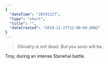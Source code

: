 ```yaml
---
{
  "dateTime": "20191227",
  "type": "short",
  "title": "",
  "dateCreated": "2019-12-27T12:00:00.000Z"
}
---
```

> Chivalry is not dead. But you soon will be.

Troy, during an intense Starwhal battle.